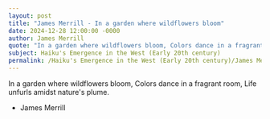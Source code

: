 ```yaml
---
layout: post
title: "James Merrill - In a garden where wildflowers bloom"
date: 2024-12-28 12:00:00 -0000
author: James Merrill
quote: "In a garden where wildflowers bloom, Colors dance in a fragrant room, Life unfurls amidst nature's plume."
subject: Haiku's Emergence in the West (Early 20th century)
permalink: /Haiku's Emergence in the West (Early 20th century)/James Merrill/James Merrill - In a garden where wildflowers bloom
---
```


In a garden where wildflowers bloom, Colors dance in a fragrant room, Life unfurls amidst nature's plume.

- James Merrill
